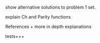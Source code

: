 show alternative solutions to problem 1 set.

explain Ch and Parity functions

References + more in depth explanations

tests+++